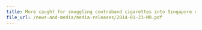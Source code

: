 ```yaml
---
title: More caught for smuggling contraband cigarettes into Singapore using luxury cars 
file_url: /news-and-media/media-releases/2014-01-23-MR.pdf
---
```

